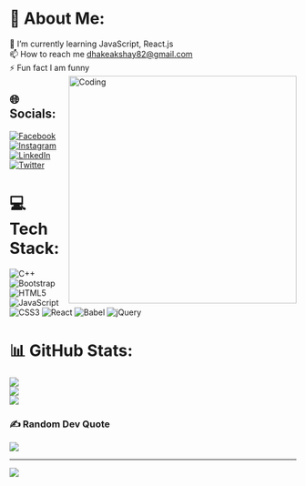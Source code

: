 # 💫 About Me:
🌱 I’m currently learning JavaScript, React.js<br>📫 How to reach me dhakeakshay82@gmail.com<br>⚡ Fun fact I am funny <img align="right" alt="Coding" width="400" src="https://cdn.dribbble.com/users/1162077/screenshots/3848914/programmer.gif">


## 🌐 Socials:
[![Facebook](https://img.shields.io/badge/Facebook-%231877F2.svg?logo=Facebook&logoColor=white)](https://facebook.com/akshaydhake08) [![Instagram](https://img.shields.io/badge/Instagram-%23E4405F.svg?logo=Instagram&logoColor=white)](https://instagram.com/akshay_dhake.8) [![LinkedIn](https://img.shields.io/badge/LinkedIn-%230077B5.svg?logo=linkedin&logoColor=white)](https://linkedin.com/in/akshay-dhake-20b967192) [![Twitter](https://img.shields.io/badge/Twitter-%231DA1F2.svg?logo=Twitter&logoColor=white)](https://twitter.com/dhake_akshay) 

# 💻 Tech Stack:
![C++](https://img.shields.io/badge/c++-%2300599C.svg?style=plastic&logo=c%2B%2B&logoColor=white) ![Bootstrap](https://img.shields.io/badge/bootstrap-%238511FA.svg?style=plastic&logo=bootstrap&logoColor=white) ![HTML5](https://img.shields.io/badge/html5-%23E34F26.svg?style=plastic&logo=html5&logoColor=white) ![JavaScript](https://img.shields.io/badge/javascript-%23323330.svg?style=plastic&logo=javascript&logoColor=%23F7DF1E) ![CSS3](https://img.shields.io/badge/css3-%231572B6.svg?style=plastic&logo=css3&logoColor=white) ![React](https://img.shields.io/badge/react-%2320232a.svg?style=plastic&logo=react&logoColor=%2361DAFB) ![Babel](https://img.shields.io/badge/Babel-F9DC3e?style=plastic&logo=babel&logoColor=black) ![jQuery](https://img.shields.io/badge/jquery-%230769AD.svg?style=plastic&logo=jquery&logoColor=white)
# 📊 GitHub Stats:
![](https://github-readme-stats.vercel.app/api?username=akshaydhake&theme=react&hide_border=false&include_all_commits=false&count_private=true)<br/>
![](https://github-readme-streak-stats.herokuapp.com/?user=akshaydhake&theme=react&hide_border=false)<br/>
![](https://github-readme-stats.vercel.app/api/top-langs/?username=akshaydhake&theme=react&hide_border=false&include_all_commits=false&count_private=true&layout=compact)

### ✍️ Random Dev Quote
![](https://quotes-github-readme.vercel.app/api?type=horizontal&theme=radical)

---
[![](https://visitcount.itsvg.in/api?id=akshaydhake&icon=2&color=0)](https://visitcount.itsvg.in)

<!-- Proudly created with GPRM ( https://gprm.itsvg.in ) -->
